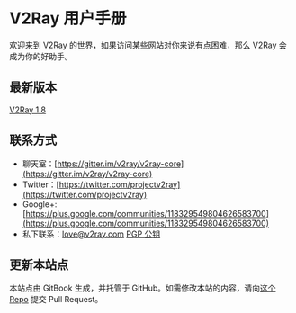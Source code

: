 # V2Ray 用户手册

欢迎来到 V2Ray 的世界，如果访问某些网站对你来说有点困难，那么 V2Ray 会成为你的好助手。

## 最新版本
[V2Ray 1.8](https://github.com/v2ray/v2ray-core/releases/latest)

## 联系方式
* 聊天室：[https://gitter.im/v2ray/v2ray-core](https://gitter.im/v2ray/v2ray-core)
* Twitter：[https://twitter.com/projectv2ray](https://twitter.com/projectv2ray)
* Google+: [https://plus.google.com/communities/118329549804626583700](https://plus.google.com/communities/118329549804626583700)
* 私下联系：love@v2ray.com [PGP 公钥](chapter_00/pgp.md)

## 更新本站点
本站点由 GitBook 生成，并托管于 GitHub。如需修改本站的内容，请向[这个 Repo](https://github.com/v2ray/manual) 提交 Pull Request。
